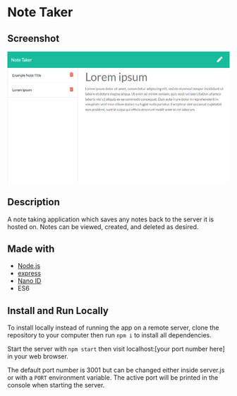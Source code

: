 # Note Taker

## Screenshot

![screenshot of the Note Taker website](./assets/images/Screenshot_2020-10-17_Note_Taker.png)

## Description

A note taking application which saves any notes back to the server it is hosted on. Notes can be viewed, created, and deleted as desired.

## Made with
- [Node.js](https://nodejs.org/en/)
- [express](https://www.npmjs.com/package/express)
- [Nano ID](https://www.npmjs.com/package/nanoid)
- ES6

## Install and Run Locally

To install locally instead of running the app on a remote server, clone the repository to your computer then run `npm i` to install all dependencies.

Start the server with `npm start` then visit localhost:\[your port number here] in your web browser.

The default port number is 3001 but can be changed either inside server.js or with a `PORT` environment variable. The active port will be printed in the console when starting the server.
